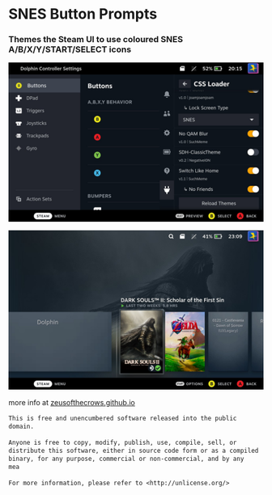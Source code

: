 # SNES Button Prompts

### Themes the Steam UI to use coloured SNES A/B/X/Y/START/SELECT icons

![controller config / quick access menu](/images/Icon%20Packer/SNES/config-qam.jpg)

![library view](/images/Icon%20Packer/SNES/library.jpg)

more info at [zeusofthecrows.github.io](https://zeusofthecrows.github.io/games/mods/nsx)

```
This is free and unencumbered software released into the public domain.

Anyone is free to copy, modify, publish, use, compile, sell, or
distribute this software, either in source code form or as a compiled
binary, for any purpose, commercial or non-commercial, and by any
mea

For more information, please refer to <http://unlicense.org/>
```
